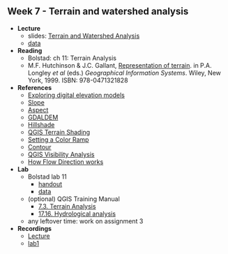## Week 7 - Terrain and watershed analysis

-   **Lecture**
    -   slides: [Terrain and Watershed Analysis](ESM263_Week7.pdf)
    -   [data](terrain.zip)
-   **Reading**
    -   Bolstad: ch 11: Terrain Analysis
    -   M.F. Hutchinson & J.C. Gallant, [Representation of terrain](Representation_of_terrain.pdf). in P.A. Longley *et al* (eds.) *Geographical Information Systems*. Wiley, New York, 1999. ISBN: 978-0471321828
- **References**
    - [Exploring digital elevation models](https://desktop.arcgis.com/en/arcmap/latest/tools/spatial-analyst-toolbox/exploring-digital-elevation-models.htm)
    - [Slope](https://docs.qgis.org/3.22/en/docs/user_manual/processing_algs/qgis/rasterterrainanalysis.html#slope)
    - [Aspect](https://docs.qgis.org/3.22/en/docs/user_manual/processing_algs/qgis/rasterterrainanalysis.html#aspect)
    - [GDALDEM](https://gdal.org/programs/gdaldem.html)
    - [Hillshade](https://docs.qgis.org/3.22/en/docs/user_manual/processing_algs/qgis/rasterterrainanalysis.html#hillshade)
    - [QGIS Terrain Shading](https://landscapearchaeology.org/qgis-terrain-shading/)
    - [Setting a Color Ramp](https://docs.qgis.org/3.22/en/docs/user_manual/style_library/style_manager.html#setting-a-color-ramp)
    - [Contour](https://docs.qgis.org/3.22/en/docs/user_manual/processing_algs/gdal/rasterextraction.html#contour)
    - [QGIS Visibility Analysis](https://landscapearchaeology.org/qgis-visibility-analysis/)
    - [How Flow Direction works](https://desktop.arcgis.com/en/arcmap/latest/tools/spatial-analyst-toolbox/how-flow-direction-works.htm)
-   **Lab**
    -   Bolstad lab 11
        - [handout](Bolstad_L11/Bolstad_L11.pdf)
        - [data](Bolstad_L11/Bolstad_L11.zip)
    -   (optional) QGIS Training Manual
        - [7.3. Terrain Analysis](https://docs.qgis.org/3.22/en/docs/training_manual/rasters/terrain_analysis.html)
        - [17.16. Hydrological analysis](https://docs.qgis.org/3.22/en/docs/training_manual/processing/hydro.html)
    -   any leftover time: work on assignment 3
-   **Recordings**
    - [Lecture](https://ucsb.box.com/s/u3tqryjgs4r9feuj3qk87okj9j8ku2x4)
    - [lab1](https://ucsb.box.com/s/m6wc189lux9jcgdyyqfkzei3q2607auu)
    
    

